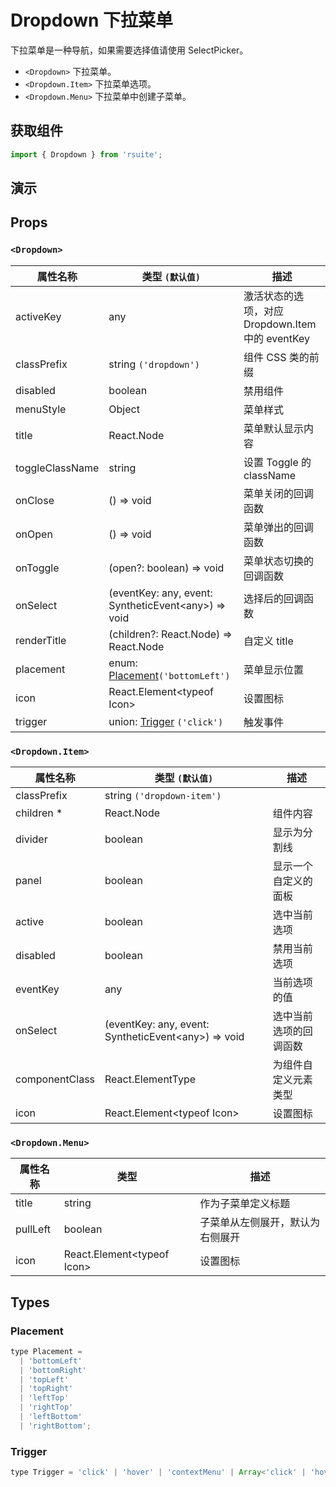 # Dropdown 下拉菜单

下拉菜单是一种导航，如果需要选择值请使用 SelectPicker。

* `<Dropdown>` 下拉菜单。
* `<Dropdown.Item>` 下拉菜单选项。
* `<Dropdown.Menu>` 下拉菜单中创建子菜单。

## 获取组件

```js
import { Dropdown } from 'rsuite';
```

## 演示

<!--{demo}-->

## Props

### `<Dropdown>`

| 属性名称        | 类型 `(默认值)`                                           | 描述                                             |
| --------------- | --------------------------------------------------------- | ------------------------------------------------ |
| activeKey       | any                                                       | 激活状态的选项，对应 Dropdown.Item 中的 eventKey |
| classPrefix     | string `('dropdown')`                                     | 组件 CSS 类的前缀                                |
| disabled        | boolean                                                   | 禁用组件                                         |
| menuStyle       | Object                                                    | 菜单样式                                         |
| title           | React.Node                                                | 菜单默认显示内容                                 |
| toggleClassName | string                                                    | 设置 Toggle 的 className                         |
| onClose         | () => void                                                | 菜单关闭的回调函数                               |
| onOpen          | () => void                                                | 菜单弹出的回调函数                               |
| onToggle        | (open?: boolean) => void                                  | 菜单状态切换的回调函数                           |
| onSelect        | (eventKey: any, event: SyntheticEvent&lt;any&gt;) => void | 选择后的回调函数                                 |
| renderTitle     | (children?: React.Node) => React.Node                     | 自定义 title                                     |
| placement       | enum: [Placement](#Placement)`('bottomLeft')`             | 菜单显示位置                                     |
| icon            | React.Element&lt;typeof Icon&gt;                          | 设置图标                                         |
| trigger         | union: [Trigger](#Trigger) `('click')`                    | 触发事件                                         |

### `<Dropdown.Item>`

| 属性名称       | 类型 `(默认值)`                                           | 描述                   |
| -------------- | --------------------------------------------------------- | ---------------------- |
| classPrefix    | string `('dropdown-item')`                                |
| children \*    | React.Node                                                | 组件内容               |
| divider        | boolean                                                   | 显示为分割线           |
| panel          | boolean                                                   | 显示一个自定义的面板   |
| active         | boolean                                                   | 选中当前选项           |
| disabled       | boolean                                                   | 禁用当前选项           |
| eventKey       | any                                                       | 当前选项的值           |
| onSelect       | (eventKey: any, event: SyntheticEvent&lt;any&gt;) => void | 选中当前选项的回调函数 |
| componentClass | React.ElementType                                         | 为组件自定义元素类型   |
| icon           | React.Element&lt;typeof Icon&gt;                          | 设置图标               |

### `<Dropdown.Menu>`

| 属性名称 | 类型                             | 描述                             |
| -------- | -------------------------------- | -------------------------------- |
| title    | string                           | 作为子菜单定义标题               |
| pullLeft | boolean                          | 子菜单从左侧展开，默认为右侧展开 |
| icon     | React.Element&lt;typeof Icon&gt; | 设置图标                         |

## Types

### Placement

```js
type Placement =
  | 'bottomLeft'
  | 'bottomRight'
  | 'topLeft'
  | 'topRight'
  | 'leftTop'
  | 'rightTop'
  | 'leftBottom'
  | 'rightBottom';
```

### Trigger

```js
type Trigger = 'click' | 'hover' | 'contextMenu' | Array<'click' | 'hover' | 'contextMenu'>;
```

